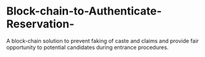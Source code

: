 # Block-chain-to-Authenticate-Reservation-
A block-chain solution to prevent faking of caste and claims and provide fair opportunity to potential candidates during entrance procedures.
